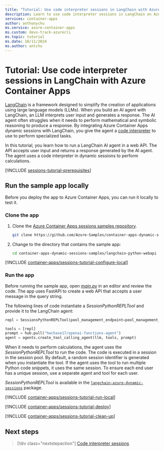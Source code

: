 ```yaml
---
title: "Tutorial: Use code interpreter sessions in LangChain with Azure Container Apps"
description: Learn to use code interpreter sessions in LangChain on Azure Container Apps.
services: container-apps
author: anthonychu
ms.service: azure-container-apps
ms.custom: devx-track-azurecli
ms.topic: tutorial
ms.date: 10/11/2024
ms.author: antchu
---
```


# Tutorial: Use code interpreter sessions in LangChain with Azure Container Apps

[LangChain](https://www.langchain.com/langchain) is a framework designed to simplify the creation of applications using large language models (LLMs). When you build an AI agent with LangChain, an LLM interprets user input and generates a response. The AI agent often struggles when it needs to perform mathematical and symbolic reasoning to produce a response. By integrating Azure Container Apps dynamic sessions with LangChain, you give the agent a [code interpreter](sessions-code-interpreter.md) to use to perform specialized tasks.

In this tutorial, you learn how to run a LangChain AI agent in a web API. The API accepts user input and returns a response generated by the AI agent. The agent uses a code interpreter in dynamic sessions to perform calculations.

[!INCLUDE [sessions-tutorial-prerequisites](../../includes/container-apps/sessions-tutorial-prerequisites.md)]

## Run the sample app locally

Before you deploy the app to Azure Container Apps, you can run it locally to test it.

### Clone the app

1. Clone the [Azure Container Apps sessions samples repository](https://github.com/Azure-Samples/container-apps-dynamic-sessions-samples).

    ```bash
    git clone https://github.com/Azure-Samples/container-apps-dynamic-sessions-samples.git
    ```

1. Change to the directory that contains the sample app:

    ```bash
    cd container-apps-dynamic-sessions-samples/langchain-python-webapi
    ```

[!INCLUDE [container-apps/sessions-tutorial-configure-local](../../includes/container-apps/sessions-tutorial-configure-local.md)]

### Run the app

Before running the sample app, open [*main.py*](https://github.com/Azure-Samples/container-apps-dynamic-sessions-samples/blob/main/langchain-python-webapi/main.py) in an editor and review the code. The app uses FastAPI to create a web API that accepts a user message in the query string.

The following lines of code instantiate a *SessionPythonREPLTool* and provide it to the LangChain agent:

```python
repl = SessionsPythonREPLTool(pool_management_endpoint=pool_management_endpoint)

tools = [repl]
prompt = hub.pull("hwchase17/openai-functions-agent")
agent = agents.create_tool_calling_agent(llm, tools, prompt)
```

When it needs to perform calculations, the agent uses the *SessionPythonREPLTool* to run the code. The code is executed in a session in the session pool. By default, a random session identifier is generated when you instantiate the tool. If the agent uses the tool to run multiple Python code snippets, it uses the same session. To ensure each end user has a unique session, use a separate agent and tool for each user.

*SessionPythonREPLTool* is available in the [`langchain-azure-dynamic-sessions`](https://pypi.org/project/langchain-azure-dynamic-sessions/) package.

[!INCLUDE [container-apps/sessions-tutorial-run-local](../../includes/container-apps/sessions-tutorial-run-local.md)]

[!INCLUDE [container-apps/sessions-tutorial-deploy](../../includes/container-apps/sessions-tutorial-deploy.md)]

[!INCLUDE [container-apps/sessions-tutorial-clean-up](../../includes/container-apps/sessions-tutorial-clean-up.md)]

## Next steps

> [!div class="nextstepaction"]
> [Code interpreter sessions](./sessions-code-interpreter.md)
